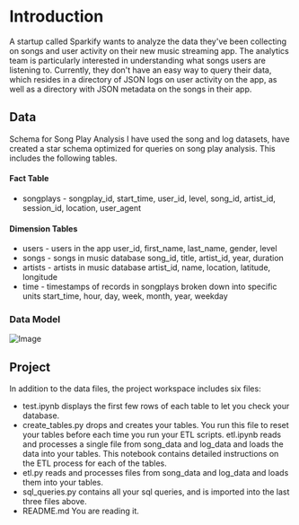 # Introduction

A startup called Sparkify wants to analyze the data they've been collecting on songs and user activity on their new music streaming app. The analytics team is particularly interested in understanding what songs users are listening to. Currently, they don't have an easy way to query their data, which resides in a directory of JSON logs on user activity on the app, as well as a directory with JSON metadata on the songs in their app.

## Data 

Schema for Song Play Analysis
I have used the song and log datasets, have created a star schema optimized for queries on song play analysis. This includes the following tables.

#### Fact Table
* songplays - songplay_id, start_time, user_id, level, song_id, artist_id, session_id, location, user_agent

#### Dimension Tables
* users - users in the app
user_id, first_name, last_name, gender, level
* songs - songs in music database
song_id, title, artist_id, year, duration
* artists - artists in music database
artist_id, name, location, latitude, longitude
* time - timestamps of records in songplays broken down into specific units
start_time, hour, day, week, month, year, weekday

### Data Model

![Image](../master/modeling.png)



## Project 

In addition to the data files, the project workspace includes six files:

- test.ipynb displays the first few rows of each table to let you check your database.
- create_tables.py drops and creates your tables. You run this file to reset your tables before each time you run your ETL scripts.
etl.ipynb reads and processes a single file from song_data and log_data and loads the data into your tables. This notebook contains detailed instructions on the ETL process for each of the tables.
- etl.py reads and processes files from song_data and log_data and loads them into your tables.
- sql_queries.py contains all your sql queries, and is imported into the last three files above.
- README.md You are reading it.


